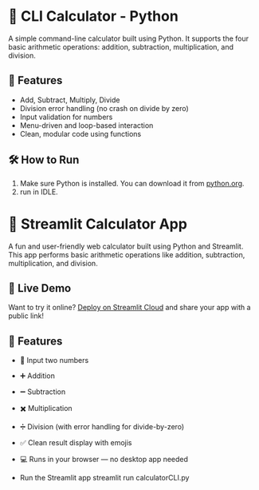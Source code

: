 
# 🧮 CLI Calculator - Python
A simple command-line calculator built using Python. It supports the four basic arithmetic operations: addition, subtraction, multiplication, and division.

## 🚀 Features
- Add, Subtract, Multiply, Divide
- Division error handling (no crash on divide by zero)
- Input validation for numbers
- Menu-driven and loop-based interaction
- Clean, modular code using functions

## 🛠 How to Run
1. Make sure Python is installed. You can download it from [python.org](https://www.python.org).
2. run in IDLE.


# 🧮 Streamlit Calculator App
A fun and user-friendly web calculator built using Python and Streamlit.  
This app performs basic arithmetic operations like addition, subtraction, multiplication, and division.

## 🚀 Live Demo

Want to try it online? [Deploy on Streamlit Cloud]([https://streamlit.io/cloud](https://calculator-cli-app-jhdr6wr7cfrwvkzszcjfau.streamli)) and share your app with a public link!
## 🧰 Features

- 🔢 Input two numbers
- ➕ Addition
- ➖ Subtraction
- ✖️ Multiplication
- ➗ Division (with error handling for divide-by-zero)
- ✅ Clean result display with emojis
- 💻 Runs in your browser — no desktop app needed

- Run the Streamlit app
streamlit run calculatorCLI.py


